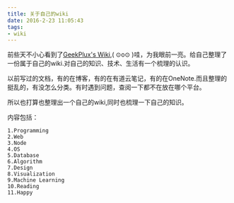 ```yaml
---
title: 关于自己的wiki
date: 2016-2-23 11:05:43
tags:
- wiki
---
```


前些天不小心看到了[GeekPlux's Wiki](http://geekplux.com/wiki/#org5c96239),( ⊙o⊙ )哇，为我眼前一亮。给自己整理了一份属于自己的wiki.对自己的知识、技术、生活有一个梳理的认识。

以前写过的文档，有的在博客，有的在有道云笔记，有的在OneNote.而且整理的挺乱的，有没怎么分类。有时遇到问题，查阅一下都不在放在哪个平台。

所以也打算也整理出一个自己的wiki,同时也梳理一下自己的知识。

内容包括：

	1.Programming
	2.Web
	3.Node
	4.OS
	5.Database
	6.Algorithm
	7.Design
	8.Visualization
	9.Machine Learning
	10.Reading
	11.Happy
